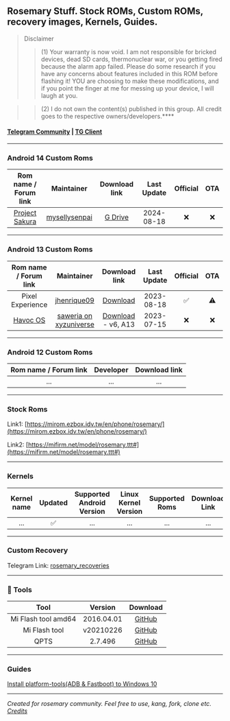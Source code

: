 ## Rosemary Stuff. Stock ROMs, Custom ROMs, recovery images, Kernels, Guides.

> Disclaimer
>> (1) Your warranty is now void.
  I am not responsible for bricked devices, dead SD cards, thermonuclear war, or you getting fired because the alarm app failed. Please do some research if you have any concerns about features included in this ROM before flashing it! YOU are choosing to make these modifications, and if you point the finger at me for messing up your device, I will laugh at you.

>> (2) I do not own the content(s) published in this group. All credit goes to the respective owners/developers.****

#### [Telegram Community](https://web.telegram.org/k/#@Rosemary_Community) | [TG Client](https://github.com/forkgram/TelegramAndroid/)

***

### Android 14 Custom Roms

|                    Rom name / Forum link                     |                          Maintainer                          |                        Download link                         | Last Update | Official | OTA  |
| :----------------------------------------------------------: | :----------------------------------------------------------: | :----------------------------------------------------------: | :---------: | :------: | :--: |
| [Project Sakura](https://t.me/Rosemary_Community/606174) | [mysellysenpai](https://t.me/@mysellysenpai) |     [G Drive](https://drive.google.com/file/d/1TFGoI7toSDbwaAWUROdW3sNT4RW8Lx0Q/view?usp=drivesdk)         | 2024-08-18 |   ❌     |  ❌  |

***

### Android 13 Custom Roms

|                    Rom name / Forum link                     |                          Maintainer                          |                        Download link                         | Last Update | Official | OTA  |
| :----------------------------------------------------------: | :----------------------------------------------------------: | :----------------------------------------------------------: | :---------: | :------: | :--: |
| Pixel Experience | [jhenrique09](https://t.me/jhenrique09) |     [Download](https://get.pixelexperience.org/rosemary)      | 2023-08-18  |    ✅     |  ⚠️   |
| [Havoc OS](https://t.me/Rosemary_Update/427?comment=122764) | [saweria on xyzuniverse](https://saweria.co/xyzuniverse) |     [Download](https://devuploads.com/4tvcjcgzd69a) - v6, A13 | 2023-07-15  |    ❌     |  ❌   |

***

### Android 12 Custom Roms 

|                    Rom name / Forum link                     |                          Developer                           |                        Download link                         |
| :----------------------------------------------------------: | :----------------------------------------------------------: | :----------------------------------------------------------: |
|    ...    |               ...                     | ... |

***

### Stock Roms 

Link1: [https://mirom.ezbox.idv.tw/en/phone/rosemary/](https://mirom.ezbox.idv.tw/en/phone/rosemary/)

Link2: [https://mifirm.net/model/rosemary.ttt#](https://mifirm.net/model/rosemary.ttt#)

***

### Kernels

|                         Kernel name                          | Updated | Supported Android Version | Linux Kernel Version |   Supported Roms   |                        Download Link                         |
| :----------------------------------------------------------: | :-----: | :-----------------------: | :------------------: | :----------------: | :----------------------------------------------------------: |
|        ...          |    ✅    |         ...         |       ...       | ... |         ...            |

***

### Custom Recovery

Telegram Link: [rosemary_recoveries](https://web.telegram.org/k/#@rosemary_recoveries)

***

### 🔧 Tools  

|        Tool         |  Version   |                           Download                           |
| :-----------------: | :--------: | :----------------------------------------------------------: |
| Mi Flash tool amd64 | 2016.04.01 | [GitHub](https://github.com/Caticer/rosemary-stuff/raw/master/tools/MiPhone.exe) |
|    Mi Flash tool    | v20210226  | [GitHub](https://github.com/Caticer/rosemary-stuff/raw/master/tools/MiFlash.7z) |
|        QPTS         |  2.7.496   | [GitHub](https://github.com/Caticer/rosemary-stuff/raw/master/tools/QPST.7z) |

*** 

### Guides

[Install platform-tools(ADB & Fastboot) to Windows 10](https://caticer.github.io/platformtoolswin10/)

***

*Created for rosemary community. Feel free to use, kang, fork, clone etc. [Credits](https://github.com/TheDoop/daisy-stuff)*
